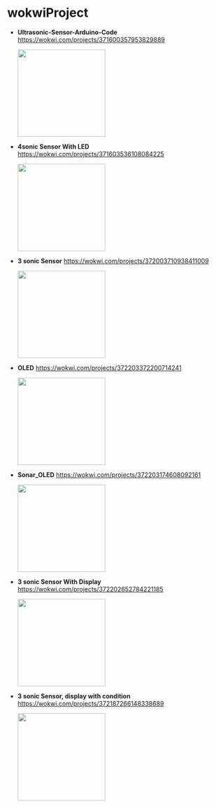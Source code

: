 # wokwiProject

- **Ultrasonic-Sensor-Arduino-Code** https://wokwi.com/projects/371600357953829889
  <p><img src="https://github.com/khanmuhammadhridoy/wokwiProject/assets/68956850/b7aff20b-223f-470c-b825-d95a4186833f" width="200"></p>
  
- **4sonic Sensor With LED** https://wokwi.com/projects/371603536108084225
  <p><img src="https://github.com/khanmuhammadhridoy/wokwiProject/assets/68956850/3eae48da-a129-4ba2-9073-3a5a8f0f9971" width="200"></p>
  
- **3 sonic Sensor** https://wokwi.com/projects/372003710938411009
  <p><img src="https://github.com/khanmuhammadhridoy/wokwiProject/assets/68956850/694615f8-a9d6-446c-9deb-1e3ea9e6b4c7" width="200"></p>

- **OLED** https://wokwi.com/projects/372203372200714241
  <p><img src="https://github.com/khanmuhammadhridoy/wokwiProject/assets/68956850/b4c5008c-a1b6-4731-a002-5a6bb349cfaf" width="200"></p>

- **Sonar_OLED** https://wokwi.com/projects/372203174608092161
  <p><img src="https://github.com/khanmuhammadhridoy/wokwiProject/assets/68956850/4af49673-6330-42ac-a858-0848b6284788" width="200"></p>

- **3 sonic Sensor With Display** https://wokwi.com/projects/372202652784221185
  <p><img src="https://github.com/khanmuhammadhridoy/wokwiProject/assets/68956850/dc5d5aad-e570-4cd0-9c23-9195ef88446a" width="200"></p>
  
- **3 sonic Sensor, display with condition** https://wokwi.com/projects/372187266148338689
  <p><img src="https://github.com/khanmuhammadhridoy/wokwiProject/assets/68956850/dc5d5aad-e570-4cd0-9c23-9195ef88446a" width="200"></p>

